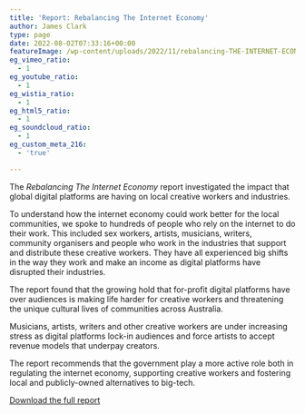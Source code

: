 ```yaml
---
title: 'Report: Rebalancing The Internet Economy'
author: James Clark
type: page
date: 2022-08-02T07:33:16+00:00
featureImage: /wp-content/uploads/2022/11/rebalancing-THE-INTERNET-ECONOMY-1.jpg
eg_vimeo_ratio:
  - 1
eg_youtube_ratio:
  - 1
eg_wistia_ratio:
  - 1
eg_html5_ratio:
  - 1
eg_soundcloud_ratio:
  - 1
eg_custom_meta_216:
  - 'true'

---
```



The _Rebalancing The Internet Economy_ report investigated the impact that global digital platforms are having on local creative workers and industries.

To understand how the internet economy could work better for the local communities, we spoke to hundreds of people who rely on the internet to do their work. This included sex workers, artists, musicians, writers, community organisers and people who work in the industries that support and distribute these creative workers. They have all experienced big shifts in the way they work and make an income as digital platforms have disrupted their industries.

The report found that the growing hold that for-profit digital platforms have over audiences is making life harder for creative workers and threatening the unique cultural lives of communities across Australia.

Musicians, artists, writers and other creative workers are under increasing stress as digital platforms lock-in audiences and force artists to accept revenue models that underpay creators.

The report recommends that the government play a more active role both in regulating the internet economy, supporting creative workers and fostering local and publicly-owned alternatives to big-tech.

<div class="wp-block-buttons is-content-justification-center is-layout-flex wp-container-core-buttons-layout-1 wp-block-buttons-is-layout-flex">
  <div class="wp-block-button">
    <a class="wp-block-button__link" href="https://drive.google.com/file/d/1JqftIQtzfLb1wzSVr9pHZRPInnYkAZnF/view?usp=sharing" target="_blank" rel="noreferrer noopener">Download the full report</a>
  </div>
</div>
